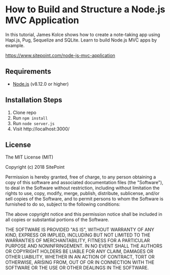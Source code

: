 # How to Build and Structure a Node.js MVC Application

In this tutorial, James Kolce shows how to create a note-taking app using Hapi.js, Pug, Sequelize and SQLite. Learn to build Node.js MVC apps by example.

https://www.sitepoint.com/node-js-mvc-application

## Requirements

* [Node.js](http://nodejs.org/) (v8.12.0 or higher)

## Installation Steps

1. Clone repo
2. Run `npm install`
3. Run `node server.js`
4. Visit http://localhost:3000/

## License

The MIT License (MIT)

Copyright (c) 2018 SitePoint

Permission is hereby granted, free of charge, to any person obtaining a copy of this software and associated documentation files (the "Software"), to deal in the Software without restriction, including without limitation the rights to use, copy, modify, merge, publish, distribute, sublicense, and/or sell copies of the Software, and to permit persons to whom the Software is furnished to do so, subject to the following conditions:

The above copyright notice and this permission notice shall be included in all copies or substantial portions of the Software.

THE SOFTWARE IS PROVIDED "AS IS", WITHOUT WARRANTY OF ANY KIND, EXPRESS OR IMPLIED, INCLUDING BUT NOT LIMITED TO THE WARRANTIES OF MERCHANTABILITY, FITNESS FOR A PARTICULAR PURPOSE AND NONINFRINGEMENT. IN NO EVENT SHALL THE AUTHORS OR COPYRIGHT HOLDERS BE LIABLE FOR ANY CLAIM, DAMAGES OR OTHER LIABILITY, WHETHER IN AN ACTION OF CONTRACT, TORT OR OTHERWISE, ARISING FROM, OUT OF OR IN CONNECTION WITH THE SOFTWARE OR THE USE OR OTHER DEALINGS IN THE SOFTWARE.
